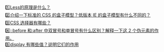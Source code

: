 :one:[Less的原理是什么？](https://github.com/Eveveen/fe-study/blob/master/css/01.less.md)    
:two:[介绍一下标准的 CSS 的盒子模型？低版本 IE 的盒子模型有什么不同的？](https://github.com/Eveveen/fe-study/blob/master/css/02.box.md)  
:three:[CSS 选择器有哪些？](https://github.com/Eveveen/fe-study/blob/master/css/03.selector.md)    
:four:[::before 和:after 中双冒号和单冒号有什么区别？解释一下这 2 个伪元素的作用。](https://github.com/Eveveen/fe-study/blob/master/css/04.element.md)   
:five:[display 有哪些值？说明它们的作用](https://github.com/Eveveen/fe-study/blob/master/css/05.display.md)   
